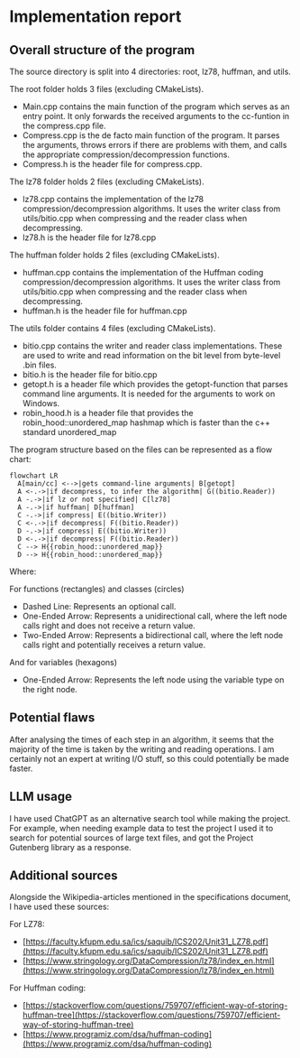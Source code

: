 # Implementation report

## Overall structure of the program

The source directory is split into 4 directories: root, lz78, huffman, and utils.

The root folder holds 3 files (excluding CMakeLists).

- Main.cpp contains the main function of the program which serves as an entry point. It only forwards the received arguments to the cc-funtion in the compress.cpp file.
- Compress.cpp is the de facto main function of the program. It parses the arguments, throws errors if there are problems with them, and calls the appropriate compression/decompression functions.
- Compress.h is the header file for compress.cpp.

The lz78 folder holds 2 files (excluding CMakeLists).

- lz78.cpp contains the implementation of the lz78 compression/decompression algorithms. It uses the writer class from utils/bitio.cpp when compressing and the reader class when decompressing.
- lz78.h is the header file for lz78.cpp

The huffman folder holds 2 files (excluding CMakeLists).

- huffman.cpp contains the implementation of the Huffman coding compression/decompression algorithms. It uses the writer class from utils/bitio.cpp when compressing and the reader class when decompressing.
- huffman.h is the header file for huffman.cpp

The utils folder contains 4 files (excluding CMakeLists).

- bitio.cpp contains the writer and reader class implementations. These are used to write and read information on the bit level from byte-level .bin files.
- bitio.h is the header file for bitio.cpp
- getopt.h is a header file which provides the getopt-function that parses command line arguments. It is needed for the arguments to work on Windows.
- robin_hood.h is a header file that provides the robin_hood::unordered_map hashmap which is faster than the c++ standard unordered_map

The program structure based on the files can be represented as a flow chart:

```mermaid
flowchart LR
  A[main/cc] <-->|gets command-line arguments| B[getopt]
  A <-.->|if decompress, to infer the algorithm| G((bitio.Reader))
  A -.->|if lz or not specified| C[lz78]
  A -.->|if huffman| D[huffman]
  C -.->|if compress| E((bitio.Writer))
  C <-.->|if decompress| F((bitio.Reader))
  D -.->|if compress| E((bitio.Writer))
  D <-.->|if decompress| F((bitio.Reader))
  C --> H{{robin_hood::unordered_map}}
  D --> H{{robin_hood::unordered_map}}
```
Where:

For functions (rectangles) and classes (circles)
- Dashed Line: Represents an optional call.
- One-Ended Arrow: Represents a unidirectional call, where the left node calls right and does not receive a return value.
- Two-Ended Arrow: Represents a bidirectional call, where the left node calls right and potentially receives a return value.

And for variables (hexagons)
- One-Ended Arrow: Represents the left node using the variable type on the right node.

## Potential flaws

After analysing the times of each step in an algorithm, it seems that the majority of the time is taken by the writing and reading operations. I am certainly not an expert at writing I/O stuff, so this could potentially be made faster. 

## LLM usage

I have used ChatGPT as an alternative search tool while making the project. For example, when needing example data to test the project I used it to search for potential sources of large text files, and got the Project Gutenberg library as a response.

## Additional sources

Alongside the Wikipedia-articles mentioned in the specifications document, I have used these sources:

For LZ78:
- [https://faculty.kfupm.edu.sa/ics/saquib/ICS202/Unit31_LZ78.pdf](https://faculty.kfupm.edu.sa/ics/saquib/ICS202/Unit31_LZ78.pdf)
- [https://www.stringology.org/DataCompression/lz78/index_en.html](https://www.stringology.org/DataCompression/lz78/index_en.html)

For Huffman coding:
- [https://stackoverflow.com/questions/759707/efficient-way-of-storing-huffman-tree](https://stackoverflow.com/questions/759707/efficient-way-of-storing-huffman-tree)
- [https://www.programiz.com/dsa/huffman-coding](https://www.programiz.com/dsa/huffman-coding)